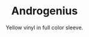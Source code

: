 ---
title: Androgenius
subtitle: Yellow vinyl in full color sleeve.
year: 2010
format: music
img: /images/shop/androgenius-vinyl.jpg
price: 20
shopUrl: "Androgenius+(Yellow+Vinyl+LP)+-+20+EUR"
---